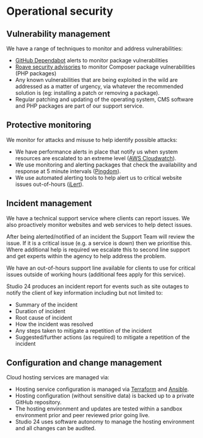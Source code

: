 # Operational security

## Vulnerability management

We have a range of techniques to monitor and address vulnerabilities:

* [GitHub Dependabot](https://docs.github.com/en/code-security/dependabot/working-with-dependabot) alerts to monitor package vulnerabilities
* [Roave security advisories](https://github.com/Roave/SecurityAdvisories) to monitor Composer package vulnerabilities (PHP packages)
* Any known vulnerabilities that are being exploited in the wild are addressed as a matter of urgency, via whatever the recommended solution is (eg: installing a patch or removing a package).
* Regular patching and updating of the operating system, CMS software and PHP packages are part of our support service.

## Protective monitoring

We monitor for attacks and misuse to help identify possible attacks:

* We have performance alerts in place that notify us when system resources are escalated to an extreme level ([AWS Cloudwatch](https://aws.amazon.com/cloudwatch/)).
* We use monitoring and alerting packages that check the availability and response at 5 minute intervals ([Pingdom](https://www.pingdom.com/)).
* We use automated alerting tools to help alert us to critical website issues out-of-hours ([iLert](https://www.ilert.com/)).

## Incident management

We have a technical support service where clients can report issues. We also proactively monitor websites and web services to help detect issues.

After being alerted/notified of an incident the Support Team will review the issue. If it is a critical issue (e.g. a service is down) then we prioritise this. Where additional help is required we escalate this to second line support and get experts within the agency to help address the problem.

We have an out-of-hours support line available for clients to use for critical issues outside of working hours (additional fees apply for this service).

Studio 24 produces an incident report for events such as site outages to notify the client of key information including but not limited to:

* Summary of the incident 
* Duration of incident
* Root cause of incident 
* How the incident was resolved 
* Any steps taken to mitigate a repetition of the incident 
* Suggested/further actions (as required) to mitigate a repetition of the incident

## Configuration and change management

Cloud hosting services are managed via:

* Hosting service configuration is managed via [Terraform](https://www.terraform.io/) and [Ansible](https://www.ansible.com/). 
* Hosting configuration (without sensitive data) is backed up to a private GitHub repository.
* The hosting environment and updates are tested within a sandbox environment prior and peer reviewed prior going live. 
* Studio 24 uses software autonomy to manage the hosting environment and all changes can be audited.

